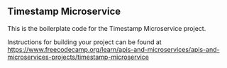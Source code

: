 ## Timestamp Microservice

This is the boilerplate code for the Timestamp Microservice project.

Instructions for building your project can be found at https://www.freecodecamp.org/learn/apis-and-microservices/apis-and-microservices-projects/timestamp-microservice
